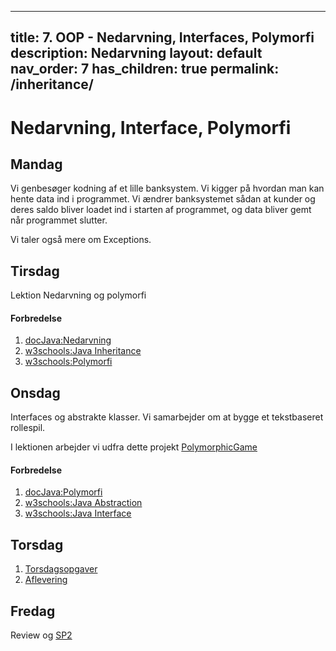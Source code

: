 
---
title: 7. OOP - Nedarvning, Interfaces, Polymorfi
description: Nedarvning
layout: default
nav_order: 7
has_children: true
permalink: /inheritance/
---


# Nedarvning, Interface, Polymorfi

## Mandag

Vi genbesøger kodning af et lille banksystem.
Vi kigger på hvordan man kan hente data ind i programmet.
Vi ændrer banksystemet sådan at kunder og deres saldo bliver loadet ind i starten af programmet, og data bliver gemt når programmet slutter.

Vi taler også mere om Exceptions.

## Tirsdag
Lektion
Nedarvning og polymorfi 

#### Forbredelse
1. [docJava:Nedarvning](http://www.docjava.dk/objektorienteret_programmering/nedarvning/nedarvning.htm) 
2. [w3schools:Java Inheritance](https://www.w3schools.com/java/java_inheritance.asp)
3. [w3schools:Polymorfi](https://www.w3schools.com/java/java_polymorphism.asp)

## Onsdag
Interfaces og abstrakte klasser.
Vi samarbejder om at bygge et tekstbaseret rollespil.

I lektionen arbejder vi udfra dette projekt
[PolymorphicGame](https://github.com/Dat1Cphbusiness/PolymorphicGame)
#### Forbredelse
1. [docJava:Polymorfi](http://www.docjava.dk/objektorienteret_programmering/polymorfi/polymorfi.htm)
2. [w3schools:Java Abstraction](https://www.w3schools.com/java/java_abstract.asp)
3. [w3schools:Java Interface](https://www.w3schools.com/java/java_interface.asp)


## Torsdag
1. [Torsdagsopgaver](https://github.com/Dat1Cphbusiness/Torsdagsopgaver-6---polymorphi-og-stacktrace)
2. [Aflevering](https://cphbusiness.mrooms.net/mod/assign/view.php?id=766001)
## Fredag
Review og [SP2](./projects/SP2/)